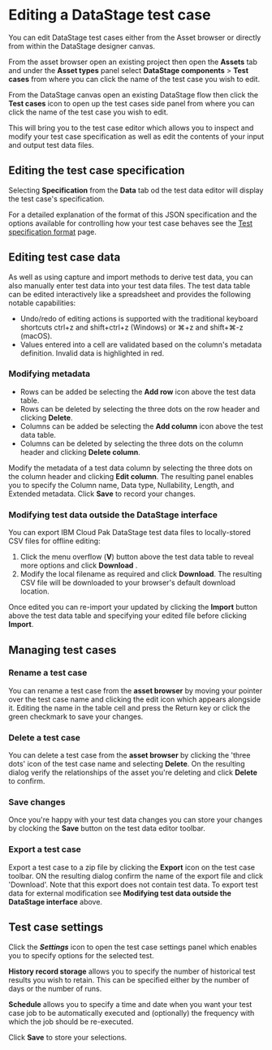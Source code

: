 # Editing a DataStage test case

You can edit DataStage test cases either from the Asset browser or directly from within the DataStage designer canvas.

From the asset browser open an existing project then open the **Assets** tab and under the **Asset types** panel select **DataStage components** > **Test cases** from where you can click the name of the test case you wish to edit.

From the DataStage canvas open an existing DataStage flow then click the **Test cases** icon to open up the test cases side panel from where you can click the name of the test case you wish to edit.

This will bring you to the test case editor which allows you to inspect and modify your test case specification as well as edit the contents of your input and output test data files.

## Editing the test case specification

Selecting **Specification** from the **Data** tab od the test data editor will display the test case's specification.

For a detailed explanation of the format of this JSON specification and the options available for controlling how your test case behaves see the [Test specification format](test-specification-format.md) page.

## Editing test case data

As well as using capture and import methods to derive test data, you can also manually enter test data into your test data files.  The test data table can be edited interactively like a spreadsheet and provides the following notable capabilities:

* Undo/redo of editing actions is supported with the traditional keyboard shortcuts ctrl+z and shift+ctrl+z (Windows) or ⌘+z and shift+⌘-z (macOS).
* Values entered into a cell are validated based on the column's metadata definition. Invalid data is highlighted in red.

### Modifying metadata

* Rows can be added be selecting the **Add row** icon above the test data table.
* Rows can be deleted by selecting the three dots on the row header and clicking **Delete**.
* Columns can be added be selecting the **Add column** icon above the test data table.
* Columns can be deleted by selecting the three dots on the column header and clicking **Delete column**.

Modify the metadata of a test data column by selecting the three dots on the column header and clicking **Edit column**.  The resulting panel enables you to specify the 
Column name, Data type, Nullability, Length, and Extended metadata. Click **Save** to record your changes.

### Modifying test data outside the DataStage interface

You can export IBM Cloud Pak DataStage test data files to locally-stored CSV files for offline editing:

1. Click the menu overflow (**V**) button above the test data table to reveal more options and click **Download** .
1. Modify the local filename as required and click **Download**.  The resulting CSV file will be downloaded to your browser's default download location.

Once edited you can re-import your updated by clicking the **Import** button above the test data table and specifying your edited file before clicking **Import**.

## Managing test cases

### Rename a test case

You can rename a test case from the **asset browser** by moving your pointer over the test case name and clicking the edit icon which appears alongside it. Editing the name in the table cell and press the Return key or click the green checkmark to save your changes.

### Delete a test case

You can delete a test case from the **asset browser** by clicking the 'three dots' icon of the test case name and selecting **Delete**.  On the resulting dialog verify the relationships of the asset you're deleting and click **Delete** to confirm.

### Save changes

Once you're happy with your test data changes you can store your changes by clocking the **Save** button on the test data editor toolbar.

### Export a test case

Export a test case to a zip file by clicking the **Export** icon on the test case toolbar.  ON the resulting dialog confirm the name of the export file and click 'Download'.  Note that this export does not contain test data.  To export test data for external modification see **Modifying test data outside the DataStage interface** above.

## Test case settings

Click the ***Settings*** icon to open the test case settings panel which enables you to specify options for the selected test.

**History record storage** allows you to specify the number of historical test results you wish to retain. This can be specified either by the number of days or the number of runs.

**Schedule** allows you to specify a time and date when you want your test case job to be automatically executed and (optionally) the frequency with which the job should be re-executed.

Click **Save** to store your selections.
